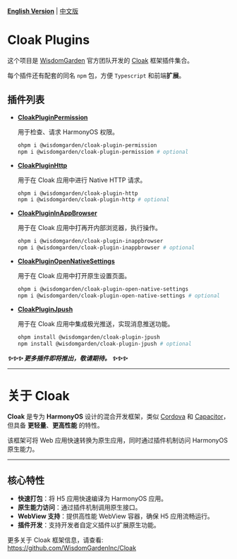 [**English Version**](./README-EN.md) | [中文版](./README.md)

# Cloak Plugins

这个项目是 [WisdomGarden](https://tronclass.com.cn/) 官方团队开发的 [Cloak](https://github.com/WisdomGardenInc/Cloak) 框架插件集合。

每个插件还有配套的同名 `npm` 包，方便 `Typescript` 和前端**扩展**。

## 插件列表

- **[CloakPluginPermission](./plugins/CloakPluginPermission/README.md)**
  
  用于检查、请求 HarmonyOS 权限。
  
  ```bash
  ohpm i @wisdomgarden/cloak-plugin-permission
  npm i @wisdomgarden/cloak-plugin-permission # optional
  ```

- **[CloakPluginHttp](./plugins/CloakPluginHttp/README.md)**
  
  用于在 Cloak 应用中进行 Native HTTP 请求。

  ```bash
  ohpm i @wisdomgarden/cloak-plugin-http
  npm i @wisdomgarden/cloak-plugin-http # optional
  ```

- **[CloakPluginInAppBrowser](./plugins/CloakPluginInAppBrowser/README.md)**
  
  用于在 Cloak 应用中打再开内部浏览器，执行操作。

  ```bash
  ohpm i @wisdomgarden/cloak-plugin-inappbrowser
  npm i @wisdomgarden/cloak-plugin-inappbrowser # optional
  ```

- **[CloakPluginOpenNativeSettings](https://github.com/WisdomGardenInc/CloakPlugins/blob/master/plugins/CloakPluginOpenNativeSettings/README.md)**

  用于在 Cloak 应用中打开原生设置页面。

  ```bash
  ohpm i @wisdomgarden/cloak-plugin-open-native-settings
  npm i @wisdomgarden/cloak-plugin-open-native-settings # optional
  ```

- **[CloakPluginJpush](https://github.com/WisdomGardenInc/CloakPlugins/blob/master/plugins/CloakPluginJpush/README.md)**

  用于在 Cloak 应用中集成极光推送，实现消息推送功能。

  ```bash
  ohpm install @wisdomgarden/cloak-plugin-jpush
  npm install @wisdomgarden/cloak-plugin-jpush # optional
  ```

***✨✨✨ 更多插件即将推出，敬请期待。 ✨✨✨***

---

# 关于 **Cloak**

**Cloak** 是专为 **HarmonyOS** 设计的混合开发框架，类似 [Cordova](https://cordova.apache.org/) 和 [Capacitor](https://capacitorjs.com/)，但具备 **更轻量**、**更高性能** 的特性。

该框架可将 Web 应用快速转换为原生应用，同时通过插件机制访问 HarmonyOS 原生能力。

---

## 核心特性

- **快速打包**：将 H5 应用快速编译为 HarmonyOS 应用。
- **原生能力访问**：通过插件机制调用原生接口。
- **WebView 支持**：提供高性能 WebView 容器，确保 H5 应用流畅运行。
- **插件开发**：支持开发者自定义插件以扩展原生功能。

更多关于 Cloak 框架信息，请查看: https://github.com/WisdomGardenInc/Cloak